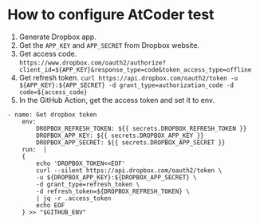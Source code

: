 # How to configure AtCoder test

1. Generate Dropbox app.
2. Get the `APP_KEY` and `APP_SECRET` from Dropbox website.
3. Get access code.  
`https://www.dropbox.com/oauth2/authorize?client_id=${APP_KEY}&response_type=code&token_access_type=offline`
4. Get refresh token.
`curl https://api.dropbox.com/oauth2/token -u ${APP_KEY}:${APP_SECRET} -d grant_type=authorization_code -d code=${access_code}`
5. In the GitHub Action, get the access token and set it to env.
```
- name: Get dropbox token
    env:
        DROPBOX_REFRESH_TOKEN: ${{ secrets.DROPBOX_REFRESH_TOKEN }}
        DROPBOX_APP_KEY: ${{ secrets.DROPBOX_APP_KEY }}
        DROPBOX_APP_SECRET: ${{ secrets.DROPBOX_APP_SECRET }}
    run:  |
    {
        echo 'DROPBOX_TOKEN<<EOF'
        curl --silent https://api.dropbox.com/oauth2/token \
        -u ${DROPBOX_APP_KEY}:${DROPBOX_APP_SECRET} \
        -d grant_type=refresh_token \
        -d refresh_token=${DROPBOX_REFRESH_TOKEN} \
        | jq -r .access_token
        echo EOF
    } >> "$GITHUB_ENV"
```
